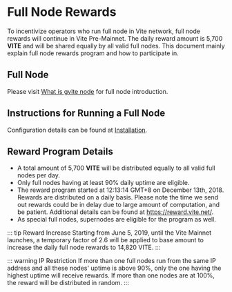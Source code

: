 # Full Node Rewards

To incentivize operators who run full node in Vite network, full node rewards will continue in Vite Pre-Mainnet. 
The daily reward amount is 5,700 **VITE** and will be shared equally by all valid full nodes. 
This document mainly explain full node rewards program and how to participate in.

## Full Node

Please visit [What is gvite node](../node/install.md#What-is-gvite-node) for full node introduction.

## Instructions for Running a Full Node

Configuration details can be found at [Installation](../node/install.md#full-node-reward).

## Reward Program Details

* A total amount of 5,700 **VITE** will be distributed equally to all valid full nodes per day. 
* Only full nodes having at least 90% daily uptime are eligible.
* The reward program started at 12:13:14 GMT+8 on December 13th, 2018. Rewards are distributed on a daily basis. Please note the time we send out rewards could be in delay due to large amount of computation, and be patient. Additional details can be found at https://reward.vite.net/.
* As special full nodes, supernodes are eligible for the program as well.

::: tip Reward Increase
Starting from June 5, 2019, until the Vite Mainnet launches, a temporary factor of 2.6 will be applied to base amount to increase the daily full node rewards to 14,820 VITE.
:::

::: warning IP Restriction
If more than one full nodes run from the same IP address and all these nodes' uptime is above 90%, only the one having the highest uptime will receive rewards. If more than one nodes are at 100%, the reward will be distributed in random.
:::
